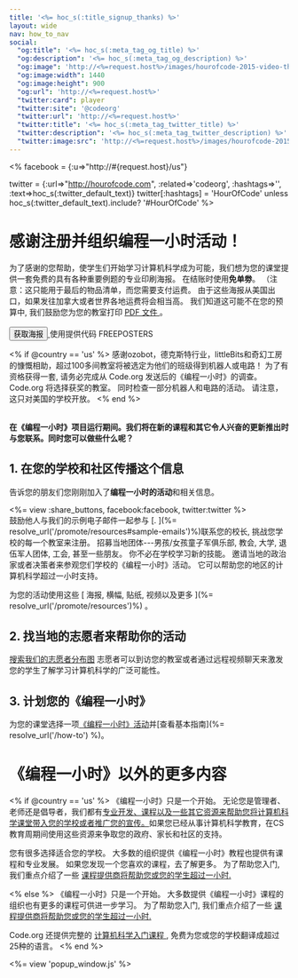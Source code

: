 ```yaml
---
title: '<%= hoc_s(:title_signup_thanks) %>'
layout: wide
nav: how_to_nav
social:
  "og:title": '<%= hoc_s(:meta_tag_og_title) %>'
  "og:description": '<%= hoc_s(:meta_tag_og_description) %>'
  "og:image": 'http://<%=request.host%>/images/hourofcode-2015-video-thumbnail.png'
  "og:image:width": 1440
  "og:image:height": 900
  "og:url": 'http://<%=request.host%>'
  "twitter:card": player
  "twitter:site": '@codeorg'
  "twitter:url": 'http://<%=request.host%>'
  "twitter:title": '<%= hoc_s(:meta_tag_twitter_title) %>'
  "twitter:description": '<%= hoc_s(:meta_tag_twitter_description) %>'
  "twitter:image:src": 'http://<%=request.host%>/images/hourofcode-2015-video-thumbnail.png'
---
```

<% facebook = {:u=>"http://#{request.host}/us"}

twitter = {:url=>"http://hourofcode.com", :related=>'codeorg', :hashtags=>'', :text=>hoc_s(:twitter_default_text)} twitter[:hashtags] = 'HourOfCode' unless hoc_s(:twitter_default_text).include? '#HourOfCode' %>

# 感谢注册并组织编程一小时活动！

为了感谢的您帮助，使学生们开始学习计算机科学成为可能，我们想为您的课堂提供一套免费的具有各种重要例题的专业印刷海报。 在结账时使用**免单劵**。 （注意：这只能用于最后的物品清单，而您需要支付运费。 由于这些海报从美国出口，如果发往加拿大或者世界各地运费将会相当高。 我们知道这可能不在您的预算中, 我们鼓励您为您的教室打印 [ PDF 文件 ](https://code.org/inspire)。  
<br /> [ <button> 获取海报 </button> ](https://store.code.org/products/code-org-posters-set-of-12) 使用提供代码 FREEPOSTERS

<% if @country == 'us' %> 感谢ozobot，德克斯特行业，littleBits和奇幻工房的慷慨相助，超过100多间教室将被选定为他们的班级得到机器人或电路！ 为了有资格获得一套, 请务必完成从 Code.org 发送后的《编程一小时》的调查。 Code.org 将选择获奖的教室。 同时检查一部分机器人和电路的活动。 请注意，这只对美国的学校开放。 <% end %>

<br /> **在《编程一小时》项目运行期间。我们将在新的课程和其它令人兴奋的更新推出时与您联系。同时您可以做些什么呢？**

## 1. 在您的学校和社区传播这个信息

告诉您的朋友们您刚刚加入了**编程一小时的活动**和相关信息。

<%= view :share_buttons, facebook:facebook, twitter:twitter %> <br /> 鼓励他人与我们的示例电子邮件一起参与 [. ](%= resolve_url('/promote/resources#sample-emails')%)联系您的校长, 挑战您学校的每一个教室来注册。 招募当地团体\---男孩/女孩童子军俱乐部, 教会, 大学, 退伍军人团体, 工会, 甚至一些朋友。 你不必在学校学习新的技能。 邀请当地的政治家或者决策者来参观您们学校的《编程一小时》活动。 它可以帮助您的地区的计算机科学超过一小时支持。

为您的活动使用这些 [ 海报, 横幅, 贴纸, 视频以及更多 ](%= resolve_url('/promote/resources')%) 。

## 2. 找当地的志愿者来帮助你的活动

[搜索我们的志愿者分布图](https://code.org/volunteer/local) 志愿者可以到访您的教室或者通过远程视频聊天来激发您的学生了解学习计算机科学的广泛可能性。

## 3. 计划您的《编程一小时》

为您的课堂选择一项[《编程一小时》活动](https://hourofcode.com/learn)并[查看基本指南](%= resolve_url('/how-to') %)。

# 《编程一小时》以外的更多内容

<% if @country == 'us' %> 《编程一小时》只是一个开始。 无论您是管理者、老师还是倡导者，我们都有[专业开发、课程以及一些其它资源来帮助您将计算机科学课堂带入您的学校或者推广您的宣传。](https://code.org/yourschool)如果您已经从事计算机科学教育，在CS教育周期间使用这些资源来争取您的政府、家长和社区的支持。

您有很多选择适合您的学校。 大多数的组织提供《编程一小时》教程也提供有课程和专业发展。 如果您发现一个您喜欢的课程，去了解更多。 为了帮助您入门, 我们重点介绍了一些 [ 课程提供商将帮助您或您的学生超过一小时. ](https://hourofcode.com/beyond)

<% else %> 《编程一小时》只是一个开始。 大多数提供《编程一小时》课程的组织也有更多的课程可供进一步学习。 为了帮助您入门, 我们重点介绍了一些 [ 课程提供商将帮助您或您的学生超过一小时. ](https://hourofcode.com/beyond)

Code.org 还提供完整的 [ 计算机科学入门课程 ](https://code.org/educate/curriculum/cs-fundamentals-international), 免费为您或您的学校翻译成超过25种的语言。 <% end %>

<%= view 'popup_window.js' %>